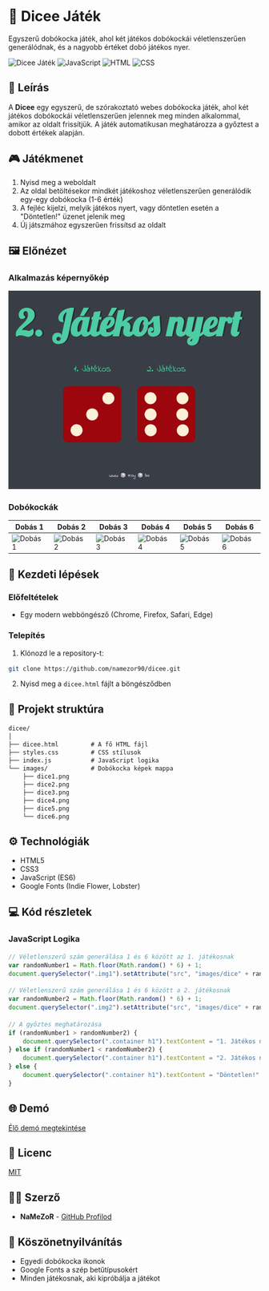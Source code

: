 # 🎲 Dicee Játék
Egyszerű dobókocka játék, ahol két játékos dobókockái véletlenszerűen generálódnak, és a nagyobb értéket dobó játékos nyer.

![Dicee Játék](https://img.shields.io/badge/Játék-Dicee-brightgreen)
![JavaScript](https://img.shields.io/badge/JavaScript-ES6-yellow)
![HTML](https://img.shields.io/badge/HTML-5-orange)
![CSS](https://img.shields.io/badge/CSS-3-blue)

## 📝 Leírás

A **Dicee** egy egyszerű, de szórakoztató webes dobókocka játék, ahol két játékos dobókockái véletlenszerűen jelennek meg minden alkalommal, amikor az oldalt frissítjük. A játék automatikusan meghatározza a győztest a dobott értékek alapján.

## 🎮 Játékmenet

1. Nyisd meg a weboldalt
2. Az oldal betöltésekor mindkét játékoshoz véletlenszerűen generálódik egy-egy dobókocka (1-6 érték)
3. A fejléc kijelzi, melyik játékos nyert, vagy döntetlen esetén a "Döntetlen!" üzenet jelenik meg
4. Új játszmához egyszerűen frissítsd az oldalt

## 🖼️ Előnézet

### Alkalmazás képernyőkép
![Dicee Játék képernyőkép](./image.png)

### Dobókockák
| Dobás 1 | Dobás 2 | Dobás 3 | Dobás 4 | Dobás 5 | Dobás 6 |
|---------|---------|---------|---------|---------|---------|
| ![Dobás 1](https://raw.githubusercontent.com/namezor90/dicee/main/images/dice1.png) | ![Dobás 2](https://raw.githubusercontent.com/namezor90/dicee/main/images/dice2.png) | ![Dobás 3](https://raw.githubusercontent.com/namezor90/dicee/main/images/dice3.png) | ![Dobás 4](https://raw.githubusercontent.com/namezor90/dicee/main/images/dice4.png) | ![Dobás 5](https://raw.githubusercontent.com/namezor90/dicee/main/images/dice5.png) | ![Dobás 6](https://raw.githubusercontent.com/namezor90/dicee/main/images/dice6.png) |

## 🚀 Kezdeti lépések

### Előfeltételek

- Egy modern webböngésző (Chrome, Firefox, Safari, Edge)

### Telepítés

1. Klónozd le a repository-t:
```bash
git clone https://github.com/namezor90/dicee.git
```

2. Nyisd meg a `dicee.html` fájlt a böngésződben

## 🧩 Projekt struktúra

```
dicee/
│
├── dicee.html         # A fő HTML fájl
├── styles.css         # CSS stílusok
├── index.js           # JavaScript logika
└── images/            # Dobókocka képek mappa
    ├── dice1.png
    ├── dice2.png
    ├── dice3.png
    ├── dice4.png
    ├── dice5.png
    └── dice6.png
```

## ⚙️ Technológiák

- HTML5
- CSS3
- JavaScript (ES6)
- Google Fonts (Indie Flower, Lobster)

## 💻 Kód részletek

### JavaScript Logika

```javascript
// Véletlenszerű szám generálása 1 és 6 között az 1. játékosnak
var randomNumber1 = Math.floor(Math.random() * 6) + 1;
document.querySelector(".img1").setAttribute("src", "images/dice" + randomNumber1 + ".png");

// Véletlenszerű szám generálása 1 és 6 között a 2. játékosnak
var randomNumber2 = Math.floor(Math.random() * 6) + 1;
document.querySelector(".img2").setAttribute("src", "images/dice" + randomNumber2 + ".png");

// A győztes meghatározása
if (randomNumber1 > randomNumber2) {
    document.querySelector(".container h1").textContent = "1. Játékos nyert";
} else if (randomNumber1 < randomNumber2) {
    document.querySelector(".container h1").textContent = "2. Játékos nyert";
} else {
    document.querySelector(".container h1").textContent = "Döntetlen!";
}
```

## 🌐 Demó

[Élő demó megtekintése](https://www.troy.hu/projects/projects01/dicee.html)

## 📜 Licenc

[MIT](https://choosealicense.com/licenses/mit/)

## 👨‍💻 Szerző

- **NaMeZoR** - [GitHub Profilod](https://github.com/namezor90)

## 🙏 Köszönetnyilvánítás

- Egyedi dobókocka ikonok
- Google Fonts a szép betűtípusokért
- Minden játékosnak, aki kipróbálja a játékot
